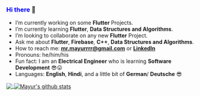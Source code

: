 ### <span style="color:blue"> **Hi there** </span> 👋
<!---
<img src='https://media.giphy.com/media/USV0ym3bVWQJJmNu3N/giphy.gif' width='250'  align='right'>-->

- I’m currently working on some **Flutter** Projects.
- I’m currently learning **Flutter**, **Data Structures and Algorithms**.
- I’m looking to collaborate on any new **Flutter** Project.
- Ask me about **Flutter**, **Firebase**, **C++**, **Data Structures and Algorithms**.
- How to reach me: **mr.mayurrrr@gmail.com** or **[LinkedIn](https://www.linkedin.com/in/mayurrrr-agarwal/)** 
- Pronouns: he/him/his
- Fun fact: I am an **Electrical Engineer** who is learning **Software Development** :sunglasses::stuck_out_tongue:
- Languages: **English**, **Hindi**, and a little bit of **German**/ **Deutsche** :sunglasses:

<a href="https://github.com/mrmayurgithub">
  <img align="center" src="https://github-readme-stats.vercel.app/api/top-langs/?username=mrmayurgithub&theme=dark&hide_langs_below=1" />
</a>
<a href="https://github.com/mrmayurgithub">
 <img align="center" src="https://github-readme-stats.vercel.app/api?username=mrmayurgithub&show_icons=true&theme=dracula&line_height=27" alt="Mayur's github stats"/>
</a>
